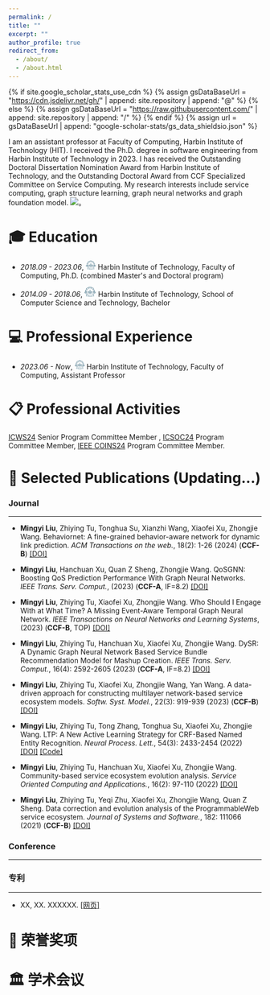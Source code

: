 ```yaml
---
permalink: /
title: ""
excerpt: ""
author_profile: true
redirect_from: 
  - /about/
  - /about.html
---
```


{% if site.google_scholar_stats_use_cdn %}
{% assign gsDataBaseUrl = "https://cdn.jsdelivr.net/gh/" | append: site.repository | append: "@" %}
{% else %}
{% assign gsDataBaseUrl = "https://raw.githubusercontent.com/" | append: site.repository | append: "/" %}
{% endif %}
{% assign url = gsDataBaseUrl | append: "google-scholar-stats/gs_data_shieldsio.json" %}

<span class='anchor' id='about-me'></span>

I am an assistant professor at Faculty of Computing, Harbin Institute of Technology (HIT). I received the Ph.D. degree in software engineering from Harbin Institute of Technology in 2023. I has received the Outstanding Doctoral Dissertation Nomination Award from Harbin Institute of Technology, and the Outstanding Doctoral Award from CCF Specialized Committee on Service Computing. My research interests include service computing, graph structure learning, graph neural networks and graph foundation model.
 <a href='https://scholar.google.com/citations?user=WMkMTb4AAAAJ'><img src="https://img.shields.io/endpoint?url={{ url | url_encode }}&logo=Google%20Scholar&labelColor=f6f6f6&color=9cf&style=flat&label=引用"></a>。


  


<span class='anchor' id='-xl'></span>

# 🎓 Education

- *2018.09 - 2023.06*, <a href="https://www.hit.edu.cn/"><img class="svg" src="/images/hit_logo.svg" width="20pt"></a> Harbin Institute of Technology, Faculty of Computing, Ph.D. (combined Master's and Doctoral program)

- *2014.09 - 2018.06*, <a href="https://www.hit.edu.cn/"><img class="svg" src="/images/hit_logo.svg" width="23pt"></a> Harbin Institute of Technology, School of Computer Science and Technology, Bachelor


<span class='anchor' id='-lwzl'></span>

# 💻 Professional Experience

- *2023.06 - Now*, <a href="https://www.hit.edu.cn/"><img class="svg" src="/images/hit_logo.svg" width="20pt"></a>  Harbin Institute of Technology, Faculty of Computing, Assistant Professor


# 📋 Professional Activities

[ICWS24](https://services.conferences.computer.org/2024/) Senior Program Committee Member , [ICSOC24](https://icsoc2024.redcad.tn/index.html) Program Committee Member, [IEEE COINS24](https://coinsconf.com/) Program Committee Member.


<span class='anchor' id='-lwzl'></span>

# 📝 Selected Publications (Updating...)

### Journal
---

- **Mingyi Liu**, Zhiying Tu, Tonghua Su, Xianzhi Wang, Xiaofei Xu, Zhongjie Wang. Behaviornet: A fine-grained behavior-aware network for dynamic link prediction. *ACM Transactions on the web.*, 18(2): 1-26 (2024) (**CCF-B**) [[DOI]](https://dl.acm.org/doi/abs/10.1145/3580514)

- **Mingyi Liu**, Hanchuan Xu, Quan Z Sheng, Zhongjie Wang. QoSGNN: Boosting QoS Prediction Performance With Graph Neural Networks. *IEEE Trans. Serv. Comput.*, (2023)  (**CCF-A**, IF=8.2) [[DOI]](https://ieeexplore.ieee.org/abstract/document/10373910/) 

- **Mingyi Liu**, Zhiying Tu, Xiaofei Xu, Zhongjie Wang. Who Should I Engage With at What Time? A Missing Event-Aware Temporal Graph Neural Network.  *IEEE Transactions on Neural Networks and Learning Systems*, (2023)  (**CCF-B**, TOP) [[DOI]](https://ieeexplore.ieee.org/abstract/document/10195200/)

- **Mingyi Liu**, Zhiying Tu, Hanchuan Xu, Xiaofei Xu, Zhongjie Wang. DySR: A Dynamic Graph Neural Network Based Service Bundle Recommendation Model for Mashup Creation. *IEEE Trans. Serv. Comput.*, 16(4): 2592-2605 (2023) (**CCF-A**, IF=8.2) [[DOI]](https://doi.org/10.1109/TSC.2023.3234293)

- **Mingyi Liu**, Zhiying Tu, Xiaofei Xu, Zhongjie Wang, Yan Wang. A data-driven approach for constructing multilayer network-based service ecosystem models. *Softw. Syst. Model.*, 22(3): 919-939 (2023) (**CCF-B**) [[DOI]](https://link.springer.com/article/10.1007/s10270-022-01029-6)

- **Mingyi Liu**, Zhiying Tu, Tong Zhang, Tonghua Su, Xiaofei Xu, Zhongjie Wang. LTP: A New Active Learning Strategy for CRF-Based Named Entity Recognition. *Neural Process. Lett.*, 54(3): 2433-2454 (2022) [[DOI]](https://link.springer.com/article/10.1007/s11063-021-10737-x) [[Code]](https://github.com/HIT-ICES/AL-NER)

- **Mingyi Liu**, Zhiying Tu, Hanchuan Xu, Xiaofei Xu, Zhongjie Wang. Community-based service ecosystem evolution analysis. *Service Oriented Computing and Applications.*, 16(2): 97-110 (2022) [[DOI]](https://link.springer.com/article/10.1007/s11761-022-00333-9)

- **Mingyi Liu**, Zhiying Tu, Yeqi Zhu, Xiaofei Xu, Zhongjie Wang, Quan Z Sheng. Data correction and evolution analysis of the ProgrammableWeb service ecosystem. *Journal of Systems and Software.*, 182: 111066 (2021)  (**CCF-B**) [[DOI]](https://www.sciencedirect.com/science/article/pii/S0164121221001631) 

### Conference
---

  

### 专利
---
- XX, XX. XXXXXX. [[网页]](https://cprs.patentstar.com.cn/Search/Detail?ANE=9IBC8DFA9GCB8DEA6FAA9HHFCICA1BAA9ACB9EGC9sdfsf)








<span class='anchor' id='-ryjx'></span>

# 🏅 荣誉奖项
 

<span class='anchor' id='-xshy'></span>

# 🏛️ 学术会议


<span class='anchor' id='-gzsx'></span>

